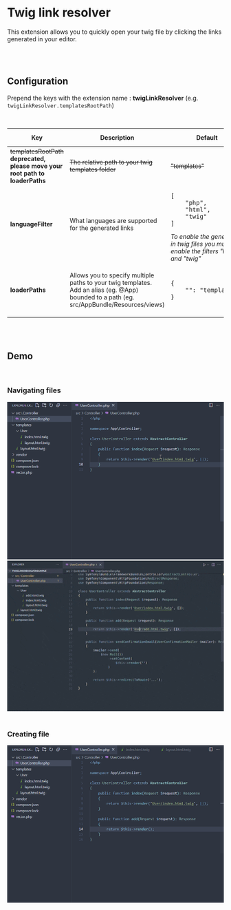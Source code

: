 # Twig link resolver

This extension allows you to quickly open your twig file by clicking the links generated in your editor.

<br>
<br>

## Configuration
Prepend the keys with the extension name : **twigLinkResolver** (e.g. `twigLinkResolver.templatesRootPath`)

<br>
<table>
    <thead>
        <tr>
            <th>
                Key
            </th>
            <th>
                Description
            </th>
            <th>
                Default
            </th>
            <th>
                Possible values
            </th>
        </tr>
    </thead>
    <tbody>
        <tr>
            <td>
                <span style="text-decoration-line: line-through">templatesRootPath</span>
                <br>
                <b>deprecated, please move your root path to loaderPaths</b>
            </td>
            <td style="text-decoration-line: line-through">
                The relative path to your twig templates folder
            </td>
            <td style="text-decoration-line: line-through">
                "templates"
            </td>
            <td style="text-decoration-line: line-through">
                any
            </td>
        </tr>
        <tr>
            <td>
                <b>languageFilter</b>
            </td>
            <td>
                What languages are supported for the generated links
            </td>
            <td>
                <pre>
[
    "php",
    "html",
    "twig"
]
</pre>
                <i>To enable the generation in twig files you must enable the filters "html" and "twig"</i>
            </td>
            <td>
                All existing language ids supported by Vscode
            </td>
        </tr>
        <tr>
            <td>
                <b>loaderPaths</b>
            </td>
            <td>
                Allows you to specify multiple paths to your twig templates. Add an alias (eg. @App) bounded to a path (eg. src/AppBundle/Resources/views)
            </td>
            <td>
                <pre>
{
    "": "templates",
}</pre>
            </td>
            <td>
                alias => string<br>
                path: string (omit the final slash)
            </td>
        </tr>
    </tbody>
</table>

<br>
<br>

## Demo

<br>

### Navigating files
<img src="./resources/img/demo-navigation.gif">
<img src="./resources/img/demo-navigation-alias.gif">

<br>
<br>

### Creating file
<img src="./resources/img/demo-create-file.gif">
